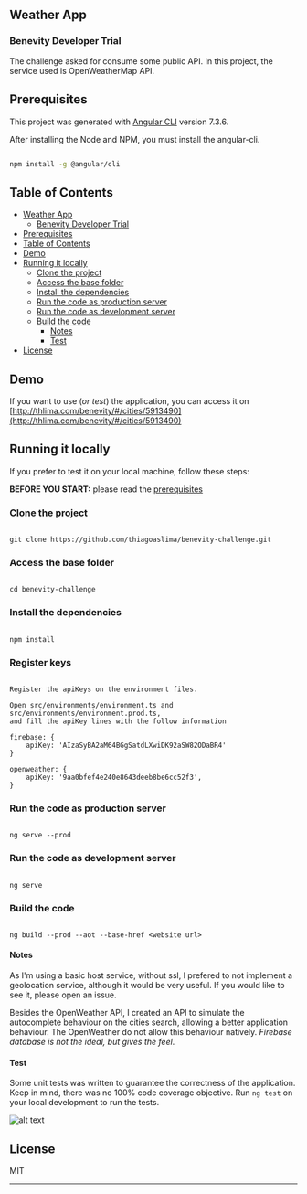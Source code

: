 ## Weather App

### Benevity Developer Trial

The challenge asked for consume some public API. 
In this project, the service used is OpenWeatherMap API.


## Prerequisites 

This project was generated with [Angular CLI](https://github.com/angular/angular-cli) version 7.3.6.

After installing the Node and NPM, you must install the angular-cli.

```bash

npm install -g @angular/cli

```

## Table of Contents

- [Weather App](#weather-app)
  - [Benevity Developer Trial](#benevity-developer-trial)
- [Prerequisites](#prerequisites)
- [Table of Contents](#table-of-contents)
- [Demo](#demo)
- [Running it locally](#running-it-locally)
  - [Clone the project](#clone-the-project)
  - [Access the base folder](#access-the-base-folder)
  - [Install the dependencies](#install-the-dependencies)
  - [Run the code as production server](#run-the-code-as-production-server)
  - [Run the code as development server](#run-the-code-as-development-server)
  - [Build the code](#build-the-code)
    - [Notes](#notes)
    - [Test](#test)
- [License](#license)

## Demo 

If you want to use (*or test*) the application, you can access it on [http://thlima.com/benevity/#/cities/5913490](http://thlima.com/benevity/#/cities/5913490)

## Running it locally 

If you prefer to test it on your local machine, follow these steps:

**BEFORE YOU START:** please read the [prerequisites](#prerequisites)

### Clone the project 

```

git clone https://github.com/thiagoaslima/benevity-challenge.git

```

### Access the base folder 

```

cd benevity-challenge

```

### Install the dependencies 

```

npm install

```

### Register keys

```

Register the apiKeys on the environment files.

Open src/environments/environment.ts and src/environments/environment.prod.ts,
and fill the apiKey lines with the follow information

firebase: {
    apiKey: 'AIzaSyBA2aM64BGgSatdLXwiDK92aSW82ODaBR4'
}

openweather: {
    apiKey: '9aa0bfef4e240e8643deeb8be6cc52f3',
}

```


### Run the code as production server 

```

ng serve --prod

```

### Run the code as development server 

```

ng serve

```

### Build the code

```

ng build --prod --aot --base-href <website url>

```

#### Notes 

As I'm using a basic host service, without ssl, I prefered to not implement a geolocation service, although it would be very useful. If you would like to see it, please open an issue.

Besides the OpenWeather API, I created an API to simulate the autocomplete behaviour on the cities search, allowing a better application behaviour. The OpenWeather do not allow this behaviour natively. _Firebase database is not the ideal, but gives the feel_.

#### Test

Some unit tests was written to guarantee the correctness of the application. Keep in mind, there was no 100% code coverage objective. Run `ng test` on your local development to run the tests. 

![alt text](http://thlima.com/benevity/benevity-tests.png)


## License

MIT

---
